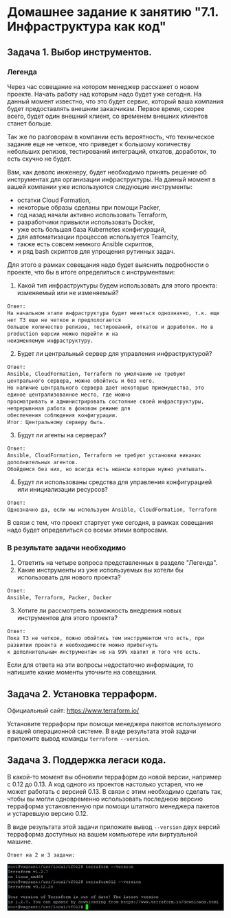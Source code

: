 # Домашнее задание к занятию "7.1. Инфраструктура как код"

## Задача 1. Выбор инструментов. 
 
### Легенда
 
Через час совещание на котором менеджер расскажет о новом проекте. Начать работу над которым надо 
будет уже сегодня. 
На данный момент известно, что это будет сервис, который ваша компания будет предоставлять внешним заказчикам.
Первое время, скорее всего, будет один внешний клиент, со временем внешних клиентов станет больше.

Так же по разговорам в компании есть вероятность, что техническое задание еще не четкое, что приведет к большому
количеству небольших релизов, тестирований интеграций, откатов, доработок, то есть скучно не будет.  
   
Вам, как девопс инженеру, будет необходимо принять решение об инструментах для организации инфраструктуры.
На данный момент в вашей компании уже используются следующие инструменты: 
- остатки Сloud Formation, 
- некоторые образы сделаны при помощи Packer,
- год назад начали активно использовать Terraform, 
- разработчики привыкли использовать Docker, 
- уже есть большая база Kubernetes конфигураций, 
- для автоматизации процессов используется Teamcity, 
- также есть совсем немного Ansible скриптов, 
- и ряд bash скриптов для упрощения рутинных задач.  

Для этого в рамках совещания надо будет выяснить подробности о проекте, что бы в итоге определиться с инструментами:

1. Какой тип инфраструктуры будем использовать для этого проекта: изменяемый или не изменяемый?
```
Ответ:
На начальном этапе инфраструктура будет меняться однозначно, т.к. еще нет ТЗ еще не четкое и предпологается
большое количество релизов, тестирований, откатов и доработок. Но в production версии можно перейти и на
неизменяемую инфраструктуру.
```
2. Будет ли центральный сервер для управления инфраструктурой?
```
Ответ:
Ansible, CloudFormation, Terraform по умолчанию не требуют центрального сервера, можно обойтись и без него.
Но наличие центрального сервера дает некоторые приемущества, это единое централизованное место, где можно
просматривать и администрировать состояние своей инфраструктуры, непрерывнная работа в фоновом режиме для
обеспечения соблюдения конфигурации.
Итог: Центральному серверу быть.
```
3. Будут ли агенты на серверах?
```
Ответ:
Ansible, CloudFormation, Terraform не требуют установки никаких дополнительных агентов.
Обойдемся без них, но всегда есть нюансы которые нужно учитывать.
```
4. Будут ли использованы средства для управления конфигурацией или инициализации ресурсов? 
```
Ответ:
Однозначно да, если мы используем Ansible, CloudFormation, Terraform
```
 
В связи с тем, что проект стартует уже сегодня, в рамках совещания надо будет определиться со всеми этими вопросами.

### В результате задачи необходимо

1. Ответить на четыре вопроса представленных в разделе "Легенда". 
2. Какие инструменты из уже используемых вы хотели бы использовать для нового проекта? 
```
Ответ:
Ansible, Terraform, Packer, Docker
```
3. Хотите ли рассмотреть возможность внедрения новых инструментов для этого проекта? 
```
Ответ:
Пока ТЗ не четкое, пожно обойтись тем инструментом что есть, при развитии проекта и необходимости можно прибегнуть
к дополнительным инструментам но на 99% хватит и того что есть.
```
Если для ответа на эти вопросы недостаточно информации, то напишите какие моменты уточните на совещании.


## Задача 2. Установка терраформ. 

Официальный сайт: https://www.terraform.io/

Установите терраформ при помощи менеджера пакетов используемого в вашей операционной системе.
В виде результата этой задачи приложите вывод команды `terraform --version`.

## Задача 3. Поддержка легаси кода. 

В какой-то момент вы обновили терраформ до новой версии, например с 0.12 до 0.13. 
А код одного из проектов настолько устарел, что не может работать с версией 0.13. 
В связи с этим необходимо сделать так, чтобы вы могли одновременно использовать последнюю версию терраформа установленную при помощи
штатного менеджера пакетов и устаревшую версию 0.12. 

В виде результата этой задачи приложите вывод `--version` двух версий терраформа доступных на вашем компьютере 
или виртуальной машине.

```
Ответ на 2 и 3 задачи:
```
<p align="left">
  <img src="./terraform.jpg">
</p>

